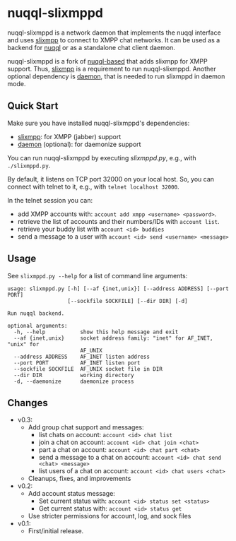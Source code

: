 # nuqql-slixmppd

nuqql-slixmppd is a network daemon that implements the nuqql interface and uses
[slixmpp](https://lab.louiz.org/poezio/slixmpp) to connect to XMPP chat
networks. It can be used as a backend for
[nuqql](https://github.com/hwipl/nuqql) or as a standalone chat client daemon.

nuqql-slixmppd is a fork of [nuqql-based](https://github.com/hwipl/nuqql-based)
that adds slixmpp for XMPP support. Thus,
[slixmpp](https://lab.louiz.org/poezio/slixmpp) is a requirement to run
nuqql-slixmppd. Another optional dependency is
[daemon](https://pypi.org/project/python-daemon/), that is needed to run
slixmppd in daemon mode.


## Quick Start

Make sure you have installed nuqql-slixmppd's dependencies:
* [slixmpp](https://lab.louiz.org/poezio/slixmpp): for XMPP (jabber) support
* [daemon](https://pypi.org/project/python-daemon/) (optional): for daemonize
  support

You can run nuqql-slixmppd by executing *slixmppd.py*, e.g., with
`./slixmppd.py`.

By default, it listens on TCP port 32000 on your local host. So, you can
connect with telnet to it, e.g., with `telnet localhost 32000`.

In the telnet session you can:
* add XMPP accounts with: `account add xmpp <username> <password>`.
* retrieve the list of accounts and their numbers/IDs with `account list`.
* retrieve your buddy list with `account <id> buddies`
* send a message to a user with `account <id> send <username> <message>`


## Usage

See `slixmppd.py --help` for a list of command line arguments:

```
usage: slixmppd.py [-h] [--af {inet,unix}] [--address ADDRESS] [--port PORT]
                   [--sockfile SOCKFILE] [--dir DIR] [-d]

Run nuqql backend.

optional arguments:
  -h, --help           show this help message and exit
  --af {inet,unix}     socket address family: "inet" for AF_INET, "unix" for
                       AF_UNIX
  --address ADDRESS    AF_INET listen address
  --port PORT          AF_INET listen port
  --sockfile SOCKFILE  AF_UNIX socket file in DIR
  --dir DIR            working directory
  -d, --daemonize      daemonize process
```

## Changes

* v0.3:
  * Add group chat support and messages:
    * list chats on account: `account <id> chat list`
    * join a chat on account: `account <id> chat join <chat>`
    * part a chat on account: `account <id> chat part <chat>`
    * send a message to a chat on account:
      `account <id> chat send <chat> <message>`
    * list users of a chat on account: `account <id> chat users <chat>`
  * Cleanups, fixes, and improvements
* v0.2:
  * Add account status message:
    * Set current status with: `account <id> status set <status>`
    * Get current status with: `account <id> status get`
  * Use stricter permissions for account, log, and sock files
* v0.1:
  * First/initial release.
